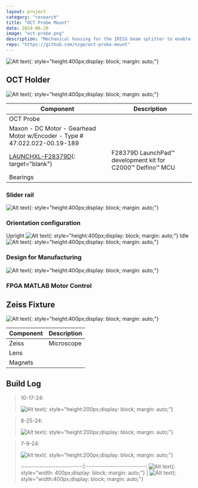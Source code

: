```yaml
---
layout: project
category: "research"
title: "OCT Probe Mount"
date: 2024-06-20
image: "oct-probe.png"
description: "Mechanical housing for the IRISS beam splitter to enable automated ocular surgery"
repo: "https://github.com/nzge/oct-probe-mount"
---
```


![Alt text](/assets/media/oct-holder_media/test-print.JPG){: 
style="height:400px;display: block; margin: auto;"}

## OCT Holder

![Alt text](/assets/media/oct-holder_media/test-print.JPG){: 
style="height:400px;display: block; margin: auto;"}

| Component | Description |
|---|---|
| OCT Probe | |
| Maxon - DC Motor - Gearhead Motor w/Encoder - Type # 47.022.022-00.19-189 | |
| [LAUNCHXL-F28379D](https://www.ti.com/tool/LAUNCHXL-F28379D){: target="blank"} | F28379D LaunchPad™ development kit for C2000™ Delfino™ MCU |
| Bearings | |

### Slider rail
![Alt text](/assets/media/oct-holder_media/test-print.JPG){: 
style="height:400px;display: block; margin: auto;"}

### Orientation configuration
Upright 
![Alt text](/assets/media/oct-holder_media/test-print.JPG){: 
style="height:400px;display: block; margin: auto;"}
Idle
![Alt text](/assets/media/oct-holder_media/test-print.JPG){: 
style="height:400px;display: block; margin: auto;"}

### Design for Manufacturing
![Alt text](/assets/media/oct-holder_media/test-print.JPG){: 
style="height:400px;display: block; margin: auto;"}

### FPGA MATLAB Motor Control

## Zeiss Fixture

![Alt text](/assets/media/oct-holder_media/test-print.JPG){: 
style="height:400px;display: block; margin: auto;"}

 Component | Description 
---|---
 Zeiss | Microscope 
 Lens |  
 Magnets |  





## Build Log

> 10-17-24: 
>
> ![Alt text](/assets/media/oct-holder_media/test-print.JPG){: 
style="height:200px;display: block; margin: auto;"}
>

> 8-25-24: 
>
> ![Alt text](/assets/media/oct-holder_media/2024-08-25_143947.png){: 
style="height:200px;display: block; margin: auto;"}
>

> 7-9-24: 
>
>![Alt text](/assets/media/oct-holder_media/2024-07-09_140748.png){: 
style="height:200px;display: block; margin: auto;"}
>
> :-------------------------:|:-------------------------:
![Alt text](/assets/media/oct-holder_media/2024-07-09_120923.png){: style="width: 400px;display: block; margin: auto;"}   |  ![Alt text](/assets/media/oct-holder_media/2024-07-09_231237.png){: style="width:400px;display: block; margin: auto;"}


